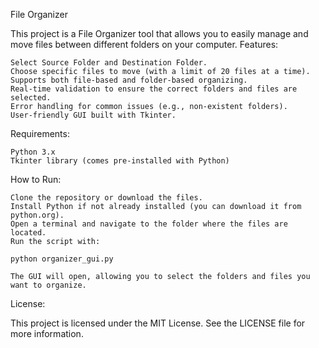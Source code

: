 File Organizer

This project is a File Organizer tool that allows you to easily manage and move files between different folders on your computer.
Features:

    Select Source Folder and Destination Folder.
    Choose specific files to move (with a limit of 20 files at a time).
    Supports both file-based and folder-based organizing.
    Real-time validation to ensure the correct folders and files are selected.
    Error handling for common issues (e.g., non-existent folders).
    User-friendly GUI built with Tkinter.

Requirements:

    Python 3.x
    Tkinter library (comes pre-installed with Python)

How to Run:

    Clone the repository or download the files.
    Install Python if not already installed (you can download it from python.org).
    Open a terminal and navigate to the folder where the files are located.
    Run the script with:

    python organizer_gui.py

    The GUI will open, allowing you to select the folders and files you want to organize.

License:

This project is licensed under the MIT License. See the LICENSE file for more information.
